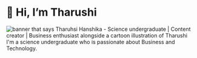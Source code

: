 # 👋 Hi, I’m Tharushi
 <img src="https://www.canva.com/design/DAF74uweqRQ/s1DVpWM5F3GXUoUamBDRVw/view?utm_content=DAF74uweqRQ&utm_campaign=designshare&utm_medium=link&utm_source=editor" alt="banner that says Tharuhsi Hanshika - Science undergraduate | Content creator | Business enthusiast alongside a cartoon illustration of Tharushi">
 I'm a science undergraduate who is passionate about Business and Technology. 
<!---
Hanztharu/Hanztharu is a ✨ special ✨ repository because its `README.md` (this file) appears on your GitHub profile.
You can click the Preview link to take a look at your changes.
--->
